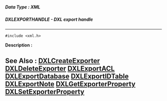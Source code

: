 ##### Data Type : XML
##### DXLEXPORTHANDLE - DXL export handle
---
```
#include <xml.h>
```
**Description :**



**See Also :**
[DXLCreateExporter](/reference/Func/DXLCreateExporter)
[DXLDeleteExporter](/reference/Func/DXLDeleteExporter)
[DXLExportACL](/reference/Func/DXLExportACL)
[DXLExportDatabase](/reference/Func/DXLExportDatabase)
[DXLExportIDTable](/reference/Func/DXLExportIDTable)
[DXLExportNote](/reference/Func/DXLExportNote)
[DXLGetExporterProperty](/reference/Func/DXLGetExporterProperty)
[DXLSetExporterProperty](/reference/Func/DXLSetExporterProperty)
---
